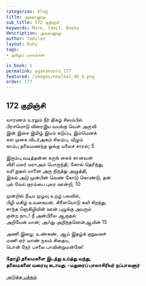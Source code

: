 ```yaml
---
categories: blog
title: அகநானூறு 
sub_title: 172 குறிஞ்சி
keywords: More, Tamil, Books
description: அகநானூறு 
author: Tamilan
layout: Ruby
tags:
- தமிழ்ப் புலவர்கள் 

is_book: 1
permalink: agananooru_177
featured: /images/noolkal_96_6.png
order: 177
---
```



## 172 குறிஞ்சி

வாரணம் உரறும் நீர் திகழ் சிலம்பில்  
பிரசமொடு விரைஇய வயங்கு வெள் அருவி  
இன் இசை இமிழ் இயம் கடுப்ப, இம்மெனக்  
கல் முகை விடர்அகம் சிலம்ப, வீழும்  
காம்பு தலைமணந்த ஓங்கு மலைச் சாரல்; 5

இரும்பு வடித்தன்ன கருங் கைக் கானவன்  
விரி மலர் மராஅம் பொருந்தி, கோல் தெரிந்து,  
வரி நுதல் யானை அரு நிறத்து அழுத்தி,  
இகல் அடு முன்பின் வெண் கோடு கொண்டு, தன்  
புல் வேய் குரம்பை புலர ஊன்றி, 10

முன்றில் நீடிய முழவு உறழ் பலவில்,  
பிழி மகிழ் உவகையன், கிளையொடு கலி சிறந்து,  
சாந்த ஞெகிழியின் ஊன் புழுக்கு அயரும்  
குன்ற நாட! நீ அன்பிலை ஆகுதல்  
அறியேன் யான்; அஃது அறிந்தனென்ஆயின் 15

அணி இழை, உண்கண், ஆய் இதழ்க் குறுமகள்  
மணி ஏர் மாண் நலம் சிதைய,  
பொன் நேர் பசலை பாவின்றுமன்னே!

**தோழி தலைமகளை இடத்து உய்த்து வந்து,  
தலைமகனை வரைவு கடாயது. -மதுரைப் பாலாசிரியர் நப்பாலனார்**

[அடுத்த பக்கம்](agananooru_178)
